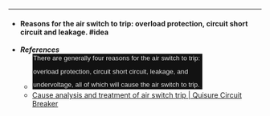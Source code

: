 - ---
- #### Reasons for the air switch to trip: overload protection, circuit short circuit and leakage. #idea
- ***References***
	- ![2023-01-03_10-21.png](./assets/2023-01-03_10-21_1672712511898_0.png)
	- [Cause analysis and treatment of air switch trip | Quisure Circuit Breaker](https://www.quisure-circuit-breaker.com/blog-technology-cause-analysis-and-treatment-of-air-switch-trip.html#:~:text=There%20are%20generally%20four%20reasons,the%20air%20switch%20to%20trip.)
